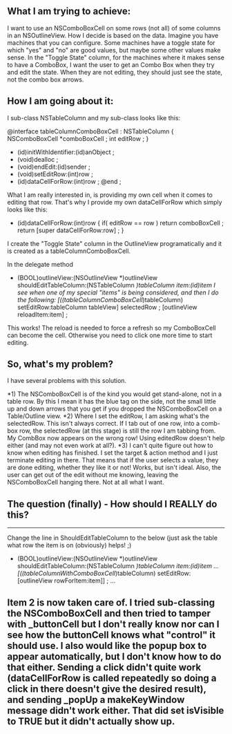 

What I am trying to achieve:
----
I want to use an NSComboBoxCell on some rows (not all) of some columns in an NSOutlineView.  How I decide is based on the data.  Imagine you have machines that you can configure.  Some machines have a toggle state for which "yes" and "no" are good values, but maybe some other values make sense.  In the "Toggle State" column, for the machines where it makes sense to have a ComboBox, I want the user to get an Combo Box when they try and edit the state.  When they are not editing, they should just see the state, not the combo box arrows.

How I am going about it:
----
I sub-class NSTableColumn and my sub-class looks like this:
    
@interface tableColumnComboBoxCell : NSTableColumn 
{
	NSComboBoxCell	*comboBoxCell ;
	int				editRow ;
}
- (id)initWithIdentifier:(id)anObject ;
- (void)dealloc ;
- (void)endEdit:(id)sender ;
- (void)setEditRow:(int)row ;
- (id)dataCellForRow:(int)row ;
@end ;


What I am really interested in, is providing my own cell when it comes to editing that row.  That's why I provide my own dataCellForRow which simply looks like this:
    
- (id)dataCellForRow:(int)row
{
	if( editRow == row )
		return comboBoxCell ;
	return [super dataCellForRow:row] ;
}


I create the "Toggle State" column in the OutlineView programatically and it is created as a tableColumnComboBoxCell.

In the delegate method 
    
- (BOOL)outlineView:(NSOutlineView *)outlineView shouldEditTableColumn:(NSTableColumn *)tableColumn item:(id)item
I see when one of my special "items" is being considered, and then I do the following:
	[((tableColumnComboBoxCell*)tableColumn) setEditRow:tableColumn tableView] selectedRow ;
	[outlineView reloadItem:item] ;


This works!  The reload is needed to force a refresh so my ComboBoxCell can become the cell.  Otherwise you need to click one more time to start editing.

So, what's my problem?
----
I have several problems with this solution.

*1) The NSComboBoxCell is of the kind you would get stand-alone, not in a table row.  By this I mean it has the blue tag on the side, not the small little up and down arrows that you get if you dropped the NSComboBoxCell on a Table/Outline view.
*2) Where I set the editRow, I am asking what's the selectedRow.  This isn't always correct.  If I tab out of one row, into a comb-box row, the selectedRow (at this stage) is still the row I am tabbing from.  My CombBox now appears on the wrong row!  Using editedRow doesn't help either (and may not even work at all?).
*3) I can't quite figure out how to know when editing has finished.  I set the target & action method and I just terminate editing in there.  That means that if the user selects a value, they are done editing, whether they like it or not!  Works, but isn't ideal.  Also, the user can get out of the edit without me knowing, leaving the NSComboBoxCell hanging there.  Not at all what I want.


The question (finally) - How should I REALLY do this?
----
----
Change the line in ShouldEditTableColumn to the below (just ask the table what row the item is on (obviously) helps! ;)
    
- (BOOL)outlineView:(NSOutlineView *)outlineView shouldEditTableColumn:(NSTableColumn *)tableColumn item:(id)item
...
	[((tableColumnWithComboBoxCell*)tableColumn) setEditRow:[outlineView rowForItem:item]] ;
...

Item 2 is now taken care of.  I tried sub-classing the NSComboBoxCell and then tried to tamper with _buttonCell but I don't really know nor can I see how the buttonCell knows what "control" it should use.  I also would like the popup box to appear automatically, but I don't know how to do that either.  Sending a click didn't quite work (dataCellForRow is called repeatedly so doing a click in there doesn't give the desired result),  and sending _popUp a makeKeyWindow message didn't work either.  That did set isVisible to TRUE but it didn't actually show up.
----
